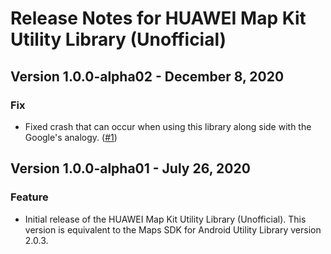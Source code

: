 # Release Notes for HUAWEI Map Kit Utility Library (Unofficial)

## Version 1.0.0-alpha02 - December 8, 2020

### Fix

- Fixed crash that can occur when using this library along side with the Google's analogy. ([#1](https://github.com/SupasinTatiyanupanwong/huawei-maps-utils/issues/1))

## Version 1.0.0-alpha01 - July 26, 2020

### Feature

- Initial release of the HUAWEI Map Kit Utility Library (Unofficial). This version is equivalent to the Maps SDK for Android Utility Library version 2.0.3.
